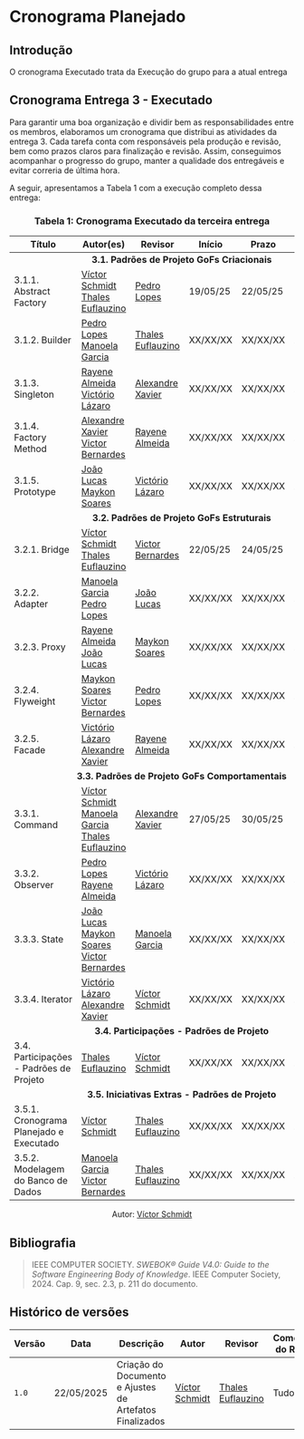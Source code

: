 # Cronograma Planejado

## Introdução
O cronograma Executado trata da Execução do grupo para a atual entrega

## Cronograma Entrega 3 - Executado
Para garantir uma boa organização e dividir bem as responsabilidades entre os membros, elaboramos um cronograma que distribui as atividades da entrega 3. Cada tarefa conta com responsáveis pela produção e revisão, bem como prazos claros para finalização e revisão. Assim, conseguimos acompanhar o progresso do grupo, manter a qualidade dos entregáveis e evitar correria de última hora.

A seguir, apresentamos a Tabela 1 com a execução completo dessa entrega:

### <center>**Tabela 1:** Cronograma Executado da terceira entrega 
<div>
  <center>
  <table>
    <thead>
      <tr>
        <th>Título</th>
        <th>Autor(es)</th>
        <th>Revisor</th>
        <th>Início</th>
        <th>Prazo</th>
        <th>Revisão</th>
      </tr>
    </thead>
    <tbody>
      <tr>
        <td colspan="6"><center><strong>3.1. Padrões de Projeto GoFs Criacionais</strong></center></td>
      </tr>
      <tr>
        <td>3.1.1. Abstract Factory</td>
        <td>
          <a href="https://github.com/moonshinerd/">Víctor Schmidt</a>
          <br>
          <a href="https://github.com/thaleseuflauzino">Thales Euflauzino</a>
        </td>
        <td><a href="https://github.com/pLopess">Pedro Lopes</a></td>
        <td>19/05/25</td>
        <td>22/05/25</td>
        <td>23/05/25</td>
      </tr>
      <tr>
        <td>3.1.2. Builder</td>
        <td>
          <a href="https://github.com/pLopess">Pedro Lopes</a>
          <br>
          <a href="https://github.com/manu-sgc">Manoela Garcia</a>
          <br>
        </td>
        <td><a href="https://github.com/thaleseuflauzino">Thales Euflauzino</a></td>
        <td>XX/XX/XX</td>
        <td>XX/XX/XX</td>
        <td>XX/XX/XX</td>
      </tr>
      <tr>
        <td>3.1.3. Singleton</td>
        <td>
          <a href="https://github.com/rayenealmeida">Rayene Almeida</a>
          <br>
          <a href="https://github.com/Victor-oss">Victório Lázaro</a>
        </td>
        <td><a href="https://github.com/AlexandreLJr">Alexandre Xavier</a></td>
        <td>XX/XX/XX</td>
        <td>XX/XX/XX</td>
        <td>XX/XX/XX</td>
      </tr>
      <tr>
        <td>3.1.4. Factory Method</td>
        <td>
          <a href="https://github.com/AlexandreLJr">Alexandre Xavier</a>
          <br>
          <a href="https://github.com/VHbernardes">Victor Bernardes</a>
        </td>
        <td><a href="https://github.com/rayenealmeida">Rayene Almeida</a></td>
        <td>XX/XX/XX</td>
        <td>XX/XX/XX</td>
        <td>XX/XX/XX</td>
      </tr>
      <tr>
        <td>3.1.5. Prototype</td>
        <td>
          <a href="https://github.com/joaolucas102">João Lucas</a>
          <br>
          <a href="https://github.com/maykonjuso">Maykon Soares</a>
        </td>
        <td><a href="https://github.com/Victor-oss">Victório Lázaro</a></td>
        <td>XX/XX/XX</td>
        <td>XX/XX/XX</td>
        <td>XX/XX/XX</td>
      </tr>
      <tr>
        <td colspan="6"><center><strong>3.2. Padrões de Projeto GoFs Estruturais</strong></center></td>
      </tr>
      <tr>
        <td>3.2.1. Bridge</td>
        <td> 
          <a href="https://github.com/moonshinerd/">Víctor Schmidt</a>
          <br>
          <a href="https://github.com/thaleseuflauzino">Thales Euflauzino</a>
        </td>
        <td><a href="https://github.com/VHbernardes">Victor Bernardes</a></td>
        <td>22/05/25</td>
        <td>24/05/25</td>
        <td>25/05/25</td>
      </tr>
      <tr>
        <td>3.2.2. Adapter</td>
        <td>
          <a href="https://github.com/manu-sgc">Manoela Garcia</a>
          <br>
          <a href="https://github.com/pLopess">Pedro Lopes</a>
        </td>
        <td><a href="https://github.com/joaolucas102">João Lucas</a></td>
        <td>XX/XX/XX</td>
        <td>XX/XX/XX</td>
        <td>XX/XX/XX</td>
      </tr>
      <tr>
        <td>3.2.3. Proxy</td>
        <td>
          <a href="https://github.com/rayenealmeida">Rayene Almeida</a>
          <br>
          <a href="https://github.com/joaolucas102">João Lucas</a>
        </td>
        <td><a href="https://github.com/maykonjuso">Maykon Soares</a></td>
        <td>XX/XX/XX</td>
        <td>XX/XX/XX</td>
        <td>XX/XX/XX</td>
      </tr>
      <tr>
        <td>3.2.4. Flyweight</td>
        <td>
          <a href="https://github.com/maykonjuso">Maykon Soares</a>
          <br>
          <a href="https://github.com/VHbernardes">Victor Bernardes</a>
        </td>
        <td><a href="https://github.com/pLopess">Pedro Lopes</a></td>
        <td>XX/XX/XX</td>
        <td>XX/XX/XX</td>
        <td>XX/XX/XX</td>
      </tr>
      <tr>
        <td>3.2.5. Facade</td>
        <td>
          <a href="https://github.com/Victor-oss">Victório Lázaro</a>
          <br>
          <a href="https://github.com/AlexandreLJr">Alexandre Xavier</a>
        </td>
        <td><a href="https://github.com/rayenealmeida">Rayene Almeida</a></td>
        <td>XX/XX/XX</td>
        <td>XX/XX/XX</td>
        <td>XX/XX/XX</td>
      </tr>
      <tr>
        <td colspan="6"><center><strong>3.3. Padrões de Projeto GoFs Comportamentais</strong></center></td>
      </tr>
      <tr>
        <td>3.3.1. Command</td>
        <td>
          <a href="https://github.com/moonshinerd/">Víctor Schmidt</a>
          <br>
          <a href="https://github.com/manu-sgc">Manoela Garcia</a>
          <br>
          <a href="https://github.com/thaleseuflauzino">Thales Euflauzino</a>
        </td>
        <td><a href="https://github.com/AlexandreLJr">Alexandre Xavier</a></td>
        <td>27/05/25</td>
        <td>30/05/25</td>
        <td>30/05/25</td>
      </tr>
      <tr>
        <td>3.3.2. Observer</td>
        <td>
          <a href="https://github.com/pLopess">Pedro Lopes</a>
          <br>
          <a href="https://github.com/rayenealmeida">Rayene Almeida</a>
        </td>
        <td><a href="https://github.com/Victor-oss">Victório Lázaro</a></td>
        <td>XX/XX/XX</td>
        <td>XX/XX/XX</td>
        <td>XX/XX/XX</td>
      </tr>
      <tr>
        <td>3.3.3. State</td>
        <td>
          <a href="https://github.com/joaolucas102">João Lucas</a>
          <br>
          <a href="https://github.com/maykonjuso">Maykon Soares</a>
          <br>
          <a href="https://github.com/VHbernardes">Victor Bernardes</a>
        </td>
        <td><a href="https://github.com/manu-sgc">Manoela Garcia</a></td>
        <td>XX/XX/XX</td>
        <td>XX/XX/XX</td>
        <td>XX/XX/XX</td>
      </tr>
      <tr>
        <td>3.3.4. Iterator</td>
        <td>
          <a href="https://github.com/Victor-oss">Victório Lázaro</a>
          <br>
          <a href="https://github.com/AlexandreLJr">Alexandre Xavier</a>
        </td>
        <td><a href="https://github.com/moonshinerd/">Víctor Schmidt</a></td>
        <td>XX/XX/XX</td>
        <td>XX/XX/XX</td>
        <td>XX/XX/XX</td>
      </tr>
      <tr>
        <td colspan="6"><center><strong>3.4. Participações - Padrões de Projeto</strong></center></td>
      </tr>
      <tr>
        <td>3.4. Participações - Padrões de Projeto</td>
        <td>
          <a href="https://github.com/thaleseuflauzino">Thales Euflauzino</a>
        </td>
        <td><a href="https://github.com/moonshinerd">Víctor Schmidt</a></td>
        <td>XX/XX/XX</td>
        <td>XX/XX/XX</td>
        <td>XX/XX/XX25</td>
      </tr>
      <tr>
        <td colspan="6"><center><strong>3.5. Iniciativas Extras - Padrões de Projeto</strong></center></td>
      </tr>
      <tr>
        <td>3.5.1. Cronograma Planejado e Executado</td>
        <td><a href="https://github.com/moonshinerd/">Víctor Schmidt</a></td>
        <td><a href="https://github.com/thaleseuflauzino">Thales Euflauzino</a></td>
        <td>XX/XX/XX</td>
        <td>XX/XX/XX</td>
        <td>XX/XX/XX</td>
      </tr>
      <tr>
        <td>3.5.2. Modelagem do Banco de Dados</td>
        <td>
          <a href="https://github.com/manu-sgc">Manoela Garcia</a>
          <br>
          <a href="https://github.com/VHbernardes">Victor Bernardes</a>
        </td>
        <td><a href="https://github.com/thaleseuflauzino">Thales Euflauzino</a></td>
        <td>XX/XX/XX</td>
        <td>XX/XX/XX</td>
        <td>XX/XX/XX</td>
      </tr>
    </tbody>
  </table>
  
  <center>
  <div>
    <p>Autor: <a href="https://github.com/moonshinerd" target="_blank">Víctor Schmidt</a></p>
  </div>
  </center>
</div>


## Bibliografia

> IEEE COMPUTER SOCIETY. *SWEBOK® Guide V4.0: Guide to the Software Engineering Body of Knowledge*. IEEE Computer Society, 2024. Cap. 9, sec. 2.3, p. 211 do documento.  


## Histórico de versões

| Versão | Data | Descrição | Autor | Revisor | Comentário do Revisor |
| -- | -- | -- | -- | -- | -- |
| `1.0`  | 22/05/2025  | Criação do Documento e Ajustes de Artefatos Finalizados   | [Víctor Schmidt](https://github.com/moonshinerd)  | [Thales Euflauzino](https://github.com/thaleseuflauzino) | Tudo Certo! |

